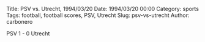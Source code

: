 Title: PSV vs. Utrecht, 1994/03/20
Date: 1994/03/20 00:00
Category: sports
Tags: football, football scores, PSV, Utrecht
Slug: psv-vs-utrecht
Author: carbonero


PSV 1 - 0 Utrecht
